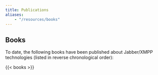```yaml
---
title: Publications
aliases:
    - "/resources/books"
---
```


## Books

To date, the following books have been published about Jabber/XMPP technologies (listed in reverse chronological order):

{{< books >}}
